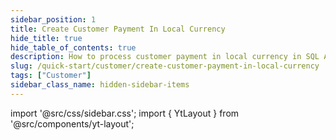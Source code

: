```yaml
---
sidebar_position: 1
title: Create Customer Payment In Local Currency
hide_title: true
hide_table_of_contents: true
description: How to process customer payment in local currency in SQL Accounting
slug: /quick-start/customer/create-customer-payment-in-local-currency
tags: ["Customer"]
sidebar_class_name: hidden-sidebar-items
---
```


import '@src/css/sidebar.css';
import { YtLayout } from '@src/components/yt-layout';

<YtLayout 
    videoId="cg5t1mb_-AM"
/>
